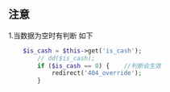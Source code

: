 ## 注意

1.当数据为空时有判断 如下

```php
	$is_cash = $this->get('is_cash');
        // dd($is_cash);
        if ($is_cash == 0) {	//判断会生效
            redirect('404_override');
        }
```

